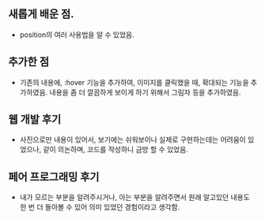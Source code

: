 ## 새롭게 배운 점.
- position의 여러 사용법을 알 수 있었음.
## 추가한 점
- 기존의 내용에, :hover 기능을 추가하여, 이미지를 클릭했을 때, 확대되는 기능을 추가하였음. 내용을 좀 더 깔끔하게 보이게 하기 위해서 그림자 등을 추가하였음.
## 웹 개발 후기
- 사진으로만 내용이 있어서, 보기에는 쉬워보이나 실제로 구현하는데는 어려움이 있었으나, 같이 의논하며, 코드를 작성하니 금방 할 수 있었음. 
## 페어 프로그래밍 후기
- 내가 모르는 부분을 알려주시거나, 아는 부분을 알려주면서 원래 알고있던 내용도 한 번 더 돌아볼 수 있어 의미 있었던 경험이라고 생각함.